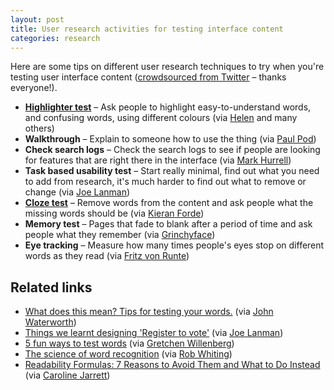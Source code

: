 ```yaml
---
layout: post
title: User research activities for testing interface content
categories: research
---
```



Here are some tips on different user research techniques to try when you're testing user interface content ([crowdsourced from Twitter](https://twitter.com/benjystanton/status/1247148638284980227
) – thanks everyone!).

- **[Highlighter test](https://userresearch.blog.gov.uk/2014/09/02/a-simple-technique-for-evaluating-content/)** – Ask people to highlight easy-to-understand words, and confusing words, using different colours (via [Helen](https://twitter.com/SocialSoup) and many others)
- **Walkthrough** – Explain to someone how to use the thing (via [Paul Pod](https://twitter.com/paulpod))
- **Check search logs** – Check the search logs to see if people are looking for features that are right there in the interface (via [Mark Hurrell](https://twitter.com/markhurrell))
- **Task based usability test** – Start really minimal, find out what you need to add from research, it's much harder to find out what to remove or change (via [Joe Lanman](https://twitter.com/joelanman))
- **[Cloze test](https://www.nngroup.com/articles/cloze-test-reading-comprehension/)** – Remove words from the content and ask people what the missing words should be (via [Kieran Forde](https://twitter.com/kieran_forde))
- **Memory test** – Pages that fade to blank after a period of time and ask people what they remember (via [Grinchyface](https://twitter.com/retiredgrinch))
- **Eye tracking** – Measure how many times people's eyes stop on different words as they read (via [Fritz von Runte](https://twitter.com/vonRunte))


## Related links

- [What does this mean? Tips for testing your words.](https://userresearch.blog.gov.uk/2015/07/01/what-does-this-mean-tips-for-testing-your-words/) (via [John Waterworth](https://twitter.com/jwaterworth))
- [Things we learnt designing 'Register to vote'](https://designnotes.blog.gov.uk/2014/07/14/things-we-learnt-designing-register-to-vote/) (via [Joe Lanman](https://twitter.com/joelanman))
- [5 fun ways to test words](https://medium.com/@jsaito/5-fun-ways-to-test-words-f132af5a8456) (via [Gretchen Willenberg](https://twitter.com/gwillenberg))
- [The science of word recognition](https://docs.microsoft.com/en-us/typography/develop/word-recognition) (via [Rob Whiting](https://twitter.com/whitingx))
- [Readability Formulas: 7 Reasons to Avoid Them and What to Do Instead](https://www.uxmatters.com/mt/archives/2019/07/readability-formulas-7-reasons-to-avoid-them-and-what-to-do-instead.php) (via [Caroline Jarrett](https://twitter.com/cjforms))

